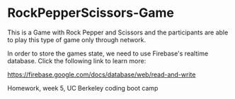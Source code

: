 # RockPepperScissors-Game

This is a Game with Rock Pepper and Scissors and the participants are able to play this type of game only through network.

In order to store the games state, we need to use Firebase's realtime database. Click the following link to learn more:

https://firebase.google.com/docs/database/web/read-and-write

Homework, week 5, UC Berkeley coding boot camp
